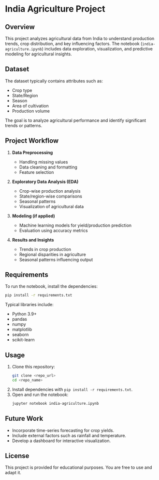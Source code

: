 # India Agriculture Project

## Overview
This project analyzes agricultural data from India to understand production trends, crop distribution, and key influencing factors. The notebook (`india-agriculture.ipynb`) includes data exploration, visualization, and predictive modeling for agricultural insights.

## Dataset
The dataset typically contains attributes such as:
- Crop type
- State/Region
- Season
- Area of cultivation
- Production volume

The goal is to analyze agricultural performance and identify significant trends or patterns.

## Project Workflow
1. **Data Preprocessing**
   - Handling missing values
   - Data cleaning and formatting
   - Feature selection

2. **Exploratory Data Analysis (EDA)**
   - Crop-wise production analysis
   - State/region-wise comparisons
   - Seasonal patterns
   - Visualization of agricultural data

3. **Modeling (if applied)**
   - Machine learning models for yield/production prediction
   - Evaluation using accuracy metrics

4. **Results and Insights**
   - Trends in crop production
   - Regional disparities in agriculture
   - Seasonal patterns influencing output

## Requirements
To run the notebook, install the dependencies:

```bash
pip install -r requirements.txt
```

Typical libraries include:
- Python 3.9+
- pandas
- numpy
- matplotlib
- seaborn
- scikit-learn

## Usage
1. Clone this repository:
   ```bash
   git clone <repo_url>
   cd <repo_name>
   ```
2. Install dependencies with `pip install -r requirements.txt`.
3. Open and run the notebook:
   ```bash
   jupyter notebook india-agriculture.ipynb
   ```

## Future Work
- Incorporate time-series forecasting for crop yields.
- Include external factors such as rainfall and temperature.
- Develop a dashboard for interactive visualization.

## License
This project is provided for educational purposes. You are free to use and adapt it.
